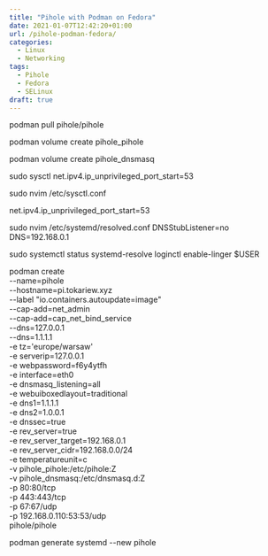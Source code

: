 ```yaml
---
title: "Pihole with Podman on Fedora"
date: 2021-01-07T12:42:20+01:00
url: /pihole-podman-fedora/
categories:
  - Linux
  - Networking
tags:
  - Pihole
  - Fedora
  - SELinux
draft: true
---
```

<!--more-->


podman pull pihole/pihole

podman volume create pihole_pihole

podman volume create pihole_dnsmasq

sudo sysctl net.ipv4.ip_unprivileged_port_start=53


sudo nvim /etc/sysctl.conf

net.ipv4.ip_unprivileged_port_start=53

sudo nvim /etc/systemd/resolved.conf
DNSStubListener=no
DNS=192.168.0.1

sudo systemctl status systemd-resolve
loginctl enable-linger $USER

podman create \
--name=pihole \
--hostname=pi.tokariew.xyz \
--label "io.containers.autoupdate=image" \
--cap-add=net_admin \
--cap-add=cap_net_bind_service \
--dns=127.0.0.1 \
--dns=1.1.1.1 \
-e tz='europe/warsaw' \
-e serverip=127.0.0.1 \
-e webpassword=f6y4ytfh \
-e interface=eth0 \
-e dnsmasq_listening=all \
-e webuiboxedlayout=traditional \
-e dns1=1.1.1.1 \
-e dns2=1.0.0.1 \
-e dnssec=true \
-e rev_server=true \
-e rev_server_target=192.168.0.1 \
-e rev_server_cidr=192.168.0.0/24 \
-e temperatureunit=c \
-v pihole_pihole:/etc/pihole:Z \
-v pihole_dnsmasq:/etc/dnsmasq.d:Z \
-p 80:80/tcp \
-p 443:443/tcp \
-p 67:67/udp \
-p 192.168.0.110:53:53/udp \
pihole/pihole

podman generate systemd --new pihole


